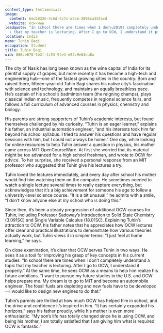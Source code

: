 ```yaml
---
content_type: testimonials
image:
  content: 6ecb8326-4c6d-4c7c-a5ce-2896ca354acd
  website: ocw-www
leadquote: "In school there are times when I don\u2019t completely understand a topic\
  \ that my teacher is lecturing. After I go to OCW, I understand it properly."
location: India
name: Tuhin Bagi
occupation: Student
title: Tuhin Bagi
uid: 086ce670-5b3f-4c93-94e4-e94c9e63da8a
---
```

The city of Nasik has long been known as the wine capital of India for its plentiful supply of grapes, but more recently it has become a high-tech and engineering hub—one of the fastest growing cities in the country. Born and raised there, fifteen-year-old Tuhin Bagi shares his native city’s fascination with science and technology, and maintains an equally breathless pace. He’s captain of his school’s badminton team (the reigning champs), plays classical Indian music, frequently competes in regional science fairs, and follows a full curriculum of advanced courses in physics, chemistry and biology.

His parents are strong supporters of Tuhin’s academic interests, but found themselves challenged by his curiosity. “Tuhin is an eager learner,” explains his father, an industrial automation engineer, “and his interests took him far beyond his school syllabus. I tried to answer his questions and have regular sessions with him, but I could not always be home.” One day, while looking for online resources to help Tuhin answer a question in physics, his mother came across MIT OpenCourseWare. At first she worried that its material might be too advanced for a high school freshman, and wrote to OCW for advice. To her surprise, she received a personal response from an MIT professor who suggested that Tuhin give his lectures a try.

Tuhin loved the lectures immediately, and every day after school his mother would find him watching them on the computer. He sometimes needed to watch a single lecture several times to really capture everything, but acknowledges that it’s a big achievement for someone his age to follow a university-level science course. “It is a bit unusual,” he admits with a smile, “I don’t know anyone else at my school who is doing this.”

Since then, it’s been a steady progression of additional OCW courses for Tuhin, including Professor Sadoway’s Introduction to Solid State Chemistry (3.091SC) and Single Variable Calculus (18.01SC). Explaining Tuhin’s attraction to OCW, his father notes that he appreciates how OCW lectures offer clear and practical illustrations to demonstrate how various theories actually work, but Tuhin views it in simpler terms: “I just feel at home learning,” he says.

On close examination, it’s clear that OCW serves Tuhin in two ways. He sees it as a tool for improving his grasp of key concepts in his current studies. “In school there are times when I don’t completely understand a topic that my teacher is lecturing. After I go to OCW, I understand it properly.” At the same time, he sees OCW as a means to help him realize his future ambitions. “I want to pursue my future studies in the U.S. and OCW helps prepare me. My dream is to go to MIT and become an automobile engineer. The fossil fuels are depleting and new fuels have to be developed—I would like to design new engines to do that.”

Tuhin’s parents are thrilled at how much OCW has helped him in school, and the drive and confidence it’s inspired in him. “It has certainly expanded his horizons,” says his father proudly, while his mother is even more enthusiastic: “My son’s life has totally changed since he is using OCW, and being his mother, I am totally satisfied that I am giving him what is required. OCW is fantastic.”